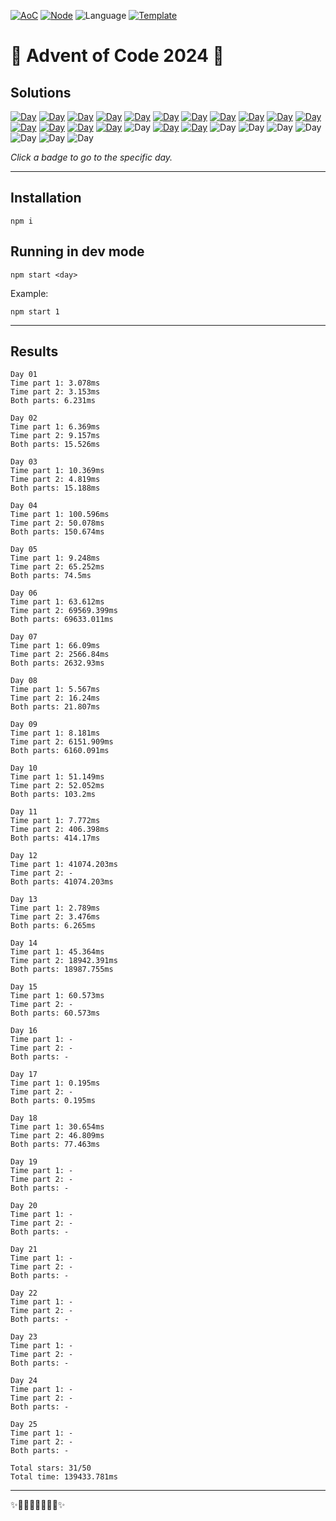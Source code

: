 <!-- Entries between SOLUTIONS and RESULTS tags are auto-generated -->

[![AoC](https://badgen.net/badge/AoC/2024/blue)](https://adventofcode.com/2024)
[![Node](https://badgen.net/badge/Node/v22.9.0+/blue)](https://nodejs.org/en/download/)
![Language](https://badgen.net/badge/Language/TypeScript/blue)
[![Template](https://badgen.net/badge/Template/aocrunner/blue)](https://github.com/caderek/aocrunner)

# 🎄 Advent of Code 2024 🎄

## Solutions

<!--SOLUTIONS-->

[![Day](https://badgen.net/badge/01/%E2%98%85%E2%98%85/green)](src/day01)
[![Day](https://badgen.net/badge/02/%E2%98%85%E2%98%85/green)](src/day02)
[![Day](https://badgen.net/badge/03/%E2%98%85%E2%98%85/green)](src/day03)
[![Day](https://badgen.net/badge/04/%E2%98%85%E2%98%85/green)](src/day04)
[![Day](https://badgen.net/badge/05/%E2%98%85%E2%98%85/green)](src/day05)
[![Day](https://badgen.net/badge/06/%E2%98%85%E2%98%85/green)](src/day06)
[![Day](https://badgen.net/badge/07/%E2%98%85%E2%98%85/green)](src/day07)
[![Day](https://badgen.net/badge/08/%E2%98%85%E2%98%85/green)](src/day08)
[![Day](https://badgen.net/badge/09/%E2%98%85%E2%98%85/green)](src/day09)
[![Day](https://badgen.net/badge/10/%E2%98%85%E2%98%85/green)](src/day10)
[![Day](https://badgen.net/badge/11/%E2%98%85%E2%98%85/green)](src/day11)
[![Day](https://badgen.net/badge/12/%E2%98%85%E2%98%86/yellow)](src/day12)
[![Day](https://badgen.net/badge/13/%E2%98%85%E2%98%85/green)](src/day13)
[![Day](https://badgen.net/badge/14/%E2%98%85%E2%98%85/green)](src/day14)
[![Day](https://badgen.net/badge/15/%E2%98%85%E2%98%86/yellow)](src/day15)
![Day](https://badgen.net/badge/16/%E2%98%86%E2%98%86/gray)
[![Day](https://badgen.net/badge/17/%E2%98%85%E2%98%86/yellow)](src/day17)
[![Day](https://badgen.net/badge/18/%E2%98%85%E2%98%85/green)](src/day18)
![Day](https://badgen.net/badge/19/%E2%98%86%E2%98%86/gray)
![Day](https://badgen.net/badge/20/%E2%98%86%E2%98%86/gray)
![Day](https://badgen.net/badge/21/%E2%98%86%E2%98%86/gray)
![Day](https://badgen.net/badge/22/%E2%98%86%E2%98%86/gray)
![Day](https://badgen.net/badge/23/%E2%98%86%E2%98%86/gray)
![Day](https://badgen.net/badge/24/%E2%98%86%E2%98%86/gray)
![Day](https://badgen.net/badge/25/%E2%98%86%E2%98%86/gray)

<!--/SOLUTIONS-->

_Click a badge to go to the specific day._

---

## Installation

```
npm i
```

## Running in dev mode

```
npm start <day>
```

Example:

```
npm start 1
```

---

## Results

<!--RESULTS-->

```
Day 01
Time part 1: 3.078ms
Time part 2: 3.153ms
Both parts: 6.231ms
```

```
Day 02
Time part 1: 6.369ms
Time part 2: 9.157ms
Both parts: 15.526ms
```

```
Day 03
Time part 1: 10.369ms
Time part 2: 4.819ms
Both parts: 15.188ms
```

```
Day 04
Time part 1: 100.596ms
Time part 2: 50.078ms
Both parts: 150.674ms
```

```
Day 05
Time part 1: 9.248ms
Time part 2: 65.252ms
Both parts: 74.5ms
```

```
Day 06
Time part 1: 63.612ms
Time part 2: 69569.399ms
Both parts: 69633.011ms
```

```
Day 07
Time part 1: 66.09ms
Time part 2: 2566.84ms
Both parts: 2632.93ms
```

```
Day 08
Time part 1: 5.567ms
Time part 2: 16.24ms
Both parts: 21.807ms
```

```
Day 09
Time part 1: 8.181ms
Time part 2: 6151.909ms
Both parts: 6160.091ms
```

```
Day 10
Time part 1: 51.149ms
Time part 2: 52.052ms
Both parts: 103.2ms
```

```
Day 11
Time part 1: 7.772ms
Time part 2: 406.398ms
Both parts: 414.17ms
```

```
Day 12
Time part 1: 41074.203ms
Time part 2: -
Both parts: 41074.203ms
```

```
Day 13
Time part 1: 2.789ms
Time part 2: 3.476ms
Both parts: 6.265ms
```

```
Day 14
Time part 1: 45.364ms
Time part 2: 18942.391ms
Both parts: 18987.755ms
```

```
Day 15
Time part 1: 60.573ms
Time part 2: -
Both parts: 60.573ms
```

```
Day 16
Time part 1: -
Time part 2: -
Both parts: -
```

```
Day 17
Time part 1: 0.195ms
Time part 2: -
Both parts: 0.195ms
```

```
Day 18
Time part 1: 30.654ms
Time part 2: 46.809ms
Both parts: 77.463ms
```

```
Day 19
Time part 1: -
Time part 2: -
Both parts: -
```

```
Day 20
Time part 1: -
Time part 2: -
Both parts: -
```

```
Day 21
Time part 1: -
Time part 2: -
Both parts: -
```

```
Day 22
Time part 1: -
Time part 2: -
Both parts: -
```

```
Day 23
Time part 1: -
Time part 2: -
Both parts: -
```

```
Day 24
Time part 1: -
Time part 2: -
Both parts: -
```

```
Day 25
Time part 1: -
Time part 2: -
Both parts: -
```

```
Total stars: 31/50
Total time: 139433.781ms
```

<!--/RESULTS-->

---

✨🎄🎁🎄🎅🎄🎁🎄✨